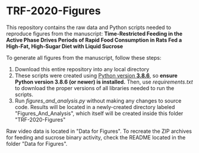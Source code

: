 # TRF-2020-Figures

This repository contains the raw data and Python scripts needed to reproduce figures from the manuscript: **Time-Restricted Feeding in the Active Phase Drives Periods of Rapid Food Consumption in Rats Fed a High-Fat, High-Sugar Diet with Liquid Sucrose**

To generate all figures from the manuscript, follow these steps:
1. Download this entire repository into any local directory
2. These scripts were created using [Python version **3.8.6**](https://www.python.org/downloads/), so **ensure Python version 3.8.6 (or newer) is installed.** Then, use *requirements.txt* to download the proper versions of all libraries needed to run the scripts. 
3. Run *figures_and_analysis.py* without making any changes to source code. Results will be located in a newly-created directory labeled "Figures_And_Analysis", which itself will be created inside this folder "TRF-2020-Figures"

Raw video data is located in "Data for Figures". To recreate the ZIP archives for feeding and sucrose binary activity, check the README located in the folder "Data for Figures". 

